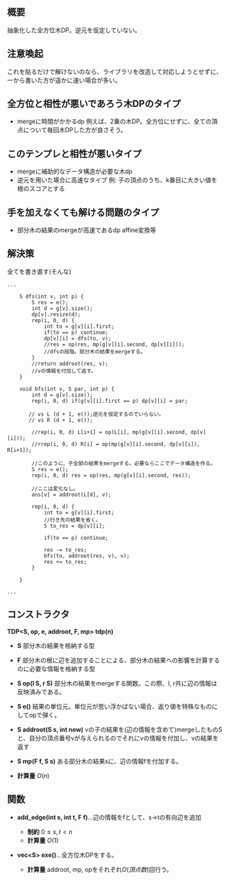 ## 概要
抽象化した全方位木DP。逆元を仮定していない。

## 注意喚起
これを貼るだけで解けないのなら、ライブラリを改造して対応しようとせずに、一から書いた方が遥かに速い場合が多い。

## 全方位と相性が悪いであろう木DPのタイプ
- mergeに時間がかかるdp
例えば、2乗の木DP。全方位にせずに、全ての頂点について毎回木DPした方が良さそう。

## このテンプレと相性が悪いタイプ
- mergeに補助的なデータ構造が必要な木dp
- 逆元を用いた場合に高速なタイプ
例: 子の頂点のうち、k番目に大きい値を根のスコアとする

## 手を加えなくても解ける問題のタイプ
- 部分木の結果のmergeが高速であるdp
affine変換等

## 解決策
全てを書き直す(そんな)

```
...

    S dfs(int v, int p) {
        S res = e();
        int d = g[v].size();
        dp[v].resize(d);
        rep(i, 0, d) {
            int to = g[v][i].first;
            if(to == p) continue;
            dp[v][i] = dfs(to, v);
            //res = op(res, mp(g[v][i].second, dp[v][i]));
            //dfsの段階。部分木の結果をmergeする。
        }
        //return addroot(res, v);
        //vの情報を付加して返す。
    }

    void bfs(int v, S par, int p) {
        int d = g[v].size();
        rep(i, 0, d) if(g[v][i].first == p) dp[v][i] = par;

       // vs L (d + 1, e());逆元を仮定するのでいらない。
       // vs R (d + 1, e());

        //rep(i, 0, d) L[i+1] = op(L[i], mp(g[v][i].second, dp[v][i]));
        //rrep(i, 0, d) R[i] = op(mp(g[v][i].second, dp[v][i]), R[i+1]);
        
        //このように、子全部の結果をmergeする。必要ならここでデータ構造を作る。
        S res = e();
        rep(i, 0, d) res = op(res, mp(g[v][i].second, res));
       
        //ここは変化なし。
        ans[v] = addroot(L[d], v);
      
        rep(i, 0, d) {
            int to = g[v][i].first;
            //行き先の結果を省く。
            S to_res = dp[v][i];
            
            if(to == p) continue;

            res -= to_res;
            bfs(to, addroot(res, v), v);
            res += to_res;
        }

    }

...

```

## コンストラクタ
**TDP<S, op, e, addroot, F, mp> tdp(n)** 

- **S**
部分木の結果を格納する型

- **F**
部分木の根に辺を追加することによる、部分木の結果への影響を計算するのに必要な情報を格納する型

- **S op(l S, r S)**
部分木の結果をmergeする関数。この際、l, r共に辺の情報は反映済みである。

- **S e()**
結果の単位元。単位元が思い浮かばない場合、返り値を特殊なものにしてopで弾く。
- **S addroot(S s, int now)**
vの子の結果を(辺の情報を含めて)mergeしたものSと、自分の頂点番号vが与えられるのでそれにvの情報を付加し、vの結果を返す

- **S mp(F f, S s)**
ある部分木の結果sに、辺の情報fを付加する。

- **計算量**
    $O(n)$



## 関数

- **add_edge(int s, int t, F f)**...辺の情報をfとして、s→tの有向辺を追加
    - **制約**
    $0 \le s, t < n$
    - **計算量**
    $O(1)$

- **vec\<S\> exe()**...全方位木DPをする。
    - **計算量**
    addroot, mp, opをそれぞれ$O(頂点数)$回行う。



